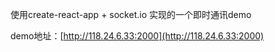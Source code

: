 使用create-react-app + socket.io 实现的一个即时通讯demo

demo地址：[http://118.24.6.33:2000](http://118.24.6.33:2000)